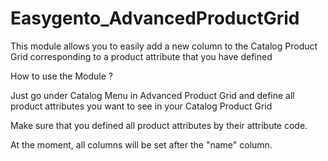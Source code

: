 # Easygento_AdvancedProductGrid
 This module allows you to easily add a new column to the  Catalog Product Grid  corresponding to a product attribute that you have defined

How to use the Module ?
 
Just go under Catalog Menu in Advanced Product Grid
and define all product attributes you want to see in your Catalog Product Grid
 
Make sure that you defined all product attributes by their attribute code.
 
At the moment, all columns will be set after the "name" column.
